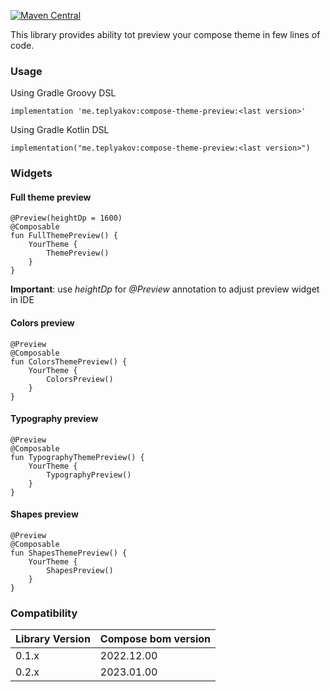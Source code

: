 
[![Maven Central](https://img.shields.io/maven-central/v/me.teplyakov/compose-theme-preview.svg?label=Maven%20Central)](https://search.maven.org/search?q=g:%22me.teplyakov%22%20AND%20a:%22compose-theme-preview%22)

This library provides ability tot preview your compose theme in few lines of code.

### Usage

Using Gradle Groovy DSL

```
implementation 'me.teplyakov:compose-theme-preview:<last version>'
```

Using Gradle Kotlin DSL

```
implementation("me.teplyakov:compose-theme-preview:<last version>")
```


### Widgets

#### Full theme preview

```
@Preview(heightDp = 1600)
@Composable
fun FullThemePreview() {
    YourTheme {
        ThemePreview()
    }
}
```

**Important**: use _heightDp_ for _@Preview_ annotation to adjust preview widget in IDE

#### Colors preview

```
@Preview
@Composable
fun ColorsThemePreview() {
    YourTheme {
        ColorsPreview()
    }
}
```

#### Typography preview

```
@Preview
@Composable
fun TypographyThemePreview() {
    YourTheme {
        TypographyPreview()
    }
}
```

#### Shapes preview

```
@Preview
@Composable
fun ShapesThemePreview() {
    YourTheme {
        ShapesPreview()
    }
}
```

### Compatibility

| Library Version | Compose bom version |
|-----------------|---------------------|
| 0.1.x           | 2022.12.00          |
| 0.2.x           | 2023.01.00          |
